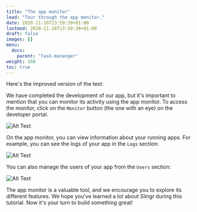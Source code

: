 ```yaml
---
title: "The app monitor"
lead: "Tour through the app monitor."
date: 2020-11-16T13:59:39+01:00
lastmod: 2020-11-16T13:59:39+01:00
draft: false
images: []
menu:
  docs:
    parent: "task-mananger"
weight: 160
toc: true
---
```


Here's the improved version of the text:

We have completed the development of our app, but it's important to mention that you can monitor its activity using the app monitor. To access the monitor, click on the `Monitor` button (the one with an eye) on the developer portal.

![Alt Text](https://maximiranda.github.io/slingrDoc/images/vendor/task-mananger/app-monitor/ap.png)

On the app monitor, you can view information about your running apps. For example, you can see the logs of your app in the `Logs` section:

![Alt Text](https://maximiranda.github.io/slingrDoc/images/vendor/task-mananger/app-monitor/app.png)

You can also manage the users of your app from the `Users` section:

![Alt Text](https://maximiranda.github.io/slingrDoc/images/vendor/task-mananger/app-monitor/app.png)

The app monitor is a valuable tool, and we encourage you to explore its different features. We hope you've learned a lot about Slingr during this tutorial. Now it's your turn to build something great!